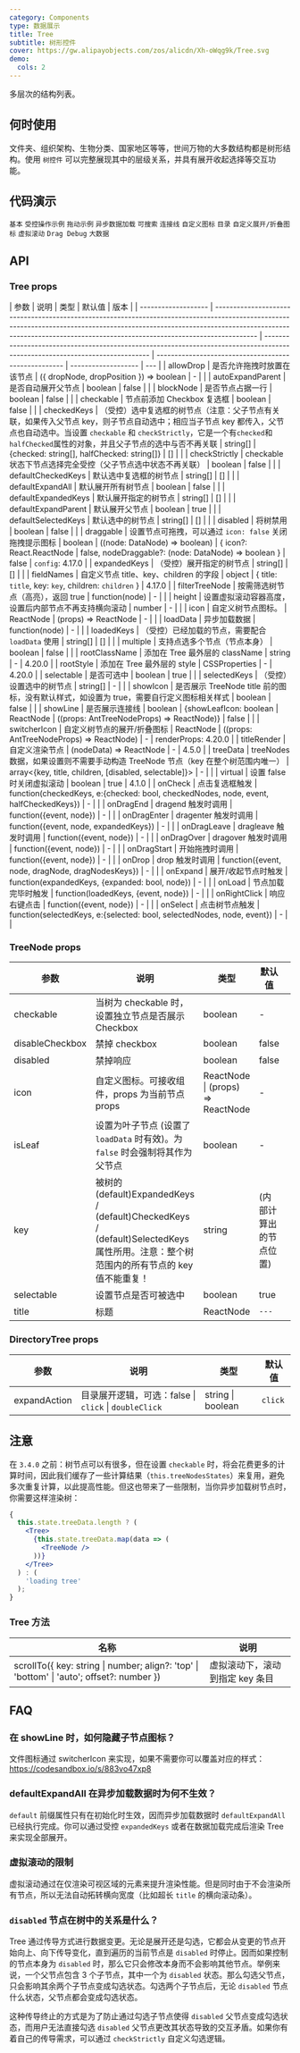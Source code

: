 ```yaml
---
category: Components
type: 数据展示
title: Tree
subtitle: 树形控件
cover: https://gw.alipayobjects.com/zos/alicdn/Xh-oWqg9k/Tree.svg
demo:
  cols: 2
---
```


多层次的结构列表。

## 何时使用

文件夹、组织架构、生物分类、国家地区等等，世间万物的大多数结构都是树形结构。使用 `树控件` 可以完整展现其中的层级关系，并具有展开收起选择等交互功能。

## 代码演示

<code src="./demo/basic.tsx">基本</code>
<code src="./demo/basic-controlled.tsx">受控操作示例</code>
<code src="./demo/draggable.tsx">拖动示例</code>
<code src="./demo/dynamic.tsx">异步数据加载</code>
<code src="./demo/search.tsx">可搜索</code>
<code src="./demo/line.tsx">连接线</code>
<code src="./demo/customized-icon.tsx">自定义图标</code>
<code src="./demo/directory.tsx">目录</code>
<code src="./demo/switcher-icon.tsx">自定义展开/折叠图标</code>
<code src="./demo/virtual-scroll.tsx">虚拟滚动</code>
<code src="./demo/drag-debug.tsx">Drag Debug</code>
<code src="./demo/big-data.tsx">大数据</code>

## API

### Tree props

| 参数                | 说明                                                                                                                                                                                                                                                   | 类型                                                                                                                         | 默认值                                               | 版本                |
| ------------------- | ------------------------------------------------------------------------------------------------------------------------------------------------------------------------------------------------------------------------------------------------------ | ---------------------------------------------------------------------------------------------------------------------------- | ---------------------------------------------------- | ------------------- | --- |
| allowDrop           | 是否允许拖拽时放置在该节点                                                                                                                                                                                                                             | ({ dropNode, dropPosition }) => boolean                                                                                      | -                                                    |                     |
| autoExpandParent    | 是否自动展开父节点                                                                                                                                                                                                                                     | boolean                                                                                                                      | false                                                |                     |
| blockNode           | 是否节点占据一行                                                                                                                                                                                                                                       | boolean                                                                                                                      | false                                                |                     |
| checkable           | 节点前添加 Checkbox 复选框                                                                                                                                                                                                                             | boolean                                                                                                                      | false                                                |                     |
| checkedKeys         | （受控）选中复选框的树节点（注意：父子节点有关联，如果传入父节点 key，则子节点自动选中；相应当子节点 key 都传入，父节点也自动选中。当设置 `checkable` 和 `checkStrictly`，它是一个有`checked`和`halfChecked`属性的对象，并且父子节点的选中与否不再关联 | string\[] \| {checked: string\[], halfChecked: string\[]}                                                                    | \[]                                                  |                     |
| checkStrictly       | checkable 状态下节点选择完全受控（父子节点选中状态不再关联）                                                                                                                                                                                           | boolean                                                                                                                      | false                                                |                     |
| defaultCheckedKeys  | 默认选中复选框的树节点                                                                                                                                                                                                                                 | string\[]                                                                                                                    | \[]                                                  |                     |
| defaultExpandAll    | 默认展开所有树节点                                                                                                                                                                                                                                     | boolean                                                                                                                      | false                                                |                     |
| defaultExpandedKeys | 默认展开指定的树节点                                                                                                                                                                                                                                   | string\[]                                                                                                                    | \[]                                                  |                     |
| defaultExpandParent | 默认展开父节点                                                                                                                                                                                                                                         | boolean                                                                                                                      | true                                                 |                     |
| defaultSelectedKeys | 默认选中的树节点                                                                                                                                                                                                                                       | string\[]                                                                                                                    | \[]                                                  |                     |
| disabled            | 将树禁用                                                                                                                                                                                                                                               | boolean                                                                                                                      | false                                                |                     |
| draggable           | 设置节点可拖拽，可以通过 `icon: false` 关闭拖拽提示图标                                                                                                                                                                                                | boolean \| ((node: DataNode) => boolean) \| { icon?: React.ReactNode \| false, nodeDraggable?: (node: DataNode) => boolean } | false                                                | `config`: 4.17.0    |
| expandedKeys        | （受控）展开指定的树节点                                                                                                                                                                                                                               | string\[]                                                                                                                    | \[]                                                  |                     |
| fieldNames          | 自定义节点 title、key、children 的字段                                                                                                                                                                                                                 | object                                                                                                                       | { title: `title`, key: `key`, children: `children` } | 4.17.0              |
| filterTreeNode      | 按需筛选树节点（高亮），返回 true                                                                                                                                                                                                                      | function(node)                                                                                                               | -                                                    |                     |
| height              | 设置虚拟滚动容器高度，设置后内部节点不再支持横向滚动                                                                                                                                                                                                   | number                                                                                                                       | -                                                    |                     |
| icon                | 自定义树节点图标。                                                                                                                                                                                                                                     | ReactNode \| (props) => ReactNode                                                                                            | -                                                    |                     |
| loadData            | 异步加载数据                                                                                                                                                                                                                                           | function(node)                                                                                                               | -                                                    |                     |
| loadedKeys          | （受控）已经加载的节点，需要配合 `loadData` 使用                                                                                                                                                                                                       | string\[]                                                                                                                    | \[]                                                  |                     |
| multiple            | 支持点选多个节点（节点本身）                                                                                                                                                                                                                           | boolean                                                                                                                      | false                                                |                     |
| rootClassName       | 添加在 Tree 最外层的 className                                                                                                                                                                                                                         | string                                                                                                                       | -                                                    | 4.20.0              |
| rootStyle           | 添加在 Tree 最外层的 style                                                                                                                                                                                                                             | CSSProperties                                                                                                                | -                                                    | 4.20.0              |
| selectable          | 是否可选中                                                                                                                                                                                                                                             | boolean                                                                                                                      | true                                                 |                     |
| selectedKeys        | （受控）设置选中的树节点                                                                                                                                                                                                                               | string\[]                                                                                                                    | -                                                    |                     |
| showIcon            | 是否展示 TreeNode title 前的图标，没有默认样式，如设置为 true，需要自行定义图标相关样式                                                                                                                                                                | boolean                                                                                                                      | false                                                |                     |
| showLine            | 是否展示连接线                                                                                                                                                                                                                                         | boolean \| {showLeafIcon: boolean \| ReactNode                                                                               | ((props: AntTreeNodeProps) => ReactNode)}            | false               |     |
| switcherIcon        | 自定义树节点的展开/折叠图标                                                                                                                                                                                                                            | ReactNode \| ((props: AntTreeNodeProps) => ReactNode)                                                                        | -                                                    | renderProps: 4.20.0 |
| titleRender         | 自定义渲染节点                                                                                                                                                                                                                                         | (nodeData) => ReactNode                                                                                                      | -                                                    | 4.5.0               |
| treeData            | treeNodes 数据，如果设置则不需要手动构造 TreeNode 节点（key 在整个树范围内唯一）                                                                                                                                                                       | array&lt;{key, title, children, \[disabled, selectable]}>                                                                    | -                                                    |                     |
| virtual             | 设置 false 时关闭虚拟滚动                                                                                                                                                                                                                              | boolean                                                                                                                      | true                                                 | 4.1.0               |
| onCheck             | 点击复选框触发                                                                                                                                                                                                                                         | function(checkedKeys, e:{checked: bool, checkedNodes, node, event, halfCheckedKeys})                                         | -                                                    |                     |
| onDragEnd           | dragend 触发时调用                                                                                                                                                                                                                                     | function({event, node})                                                                                                      | -                                                    |                     |
| onDragEnter         | dragenter 触发时调用                                                                                                                                                                                                                                   | function({event, node, expandedKeys})                                                                                        | -                                                    |                     |
| onDragLeave         | dragleave 触发时调用                                                                                                                                                                                                                                   | function({event, node})                                                                                                      | -                                                    |                     |
| onDragOver          | dragover 触发时调用                                                                                                                                                                                                                                    | function({event, node})                                                                                                      | -                                                    |                     |
| onDragStart         | 开始拖拽时调用                                                                                                                                                                                                                                         | function({event, node})                                                                                                      | -                                                    |                     |
| onDrop              | drop 触发时调用                                                                                                                                                                                                                                        | function({event, node, dragNode, dragNodesKeys})                                                                             | -                                                    |                     |
| onExpand            | 展开/收起节点时触发                                                                                                                                                                                                                                    | function(expandedKeys, {expanded: bool, node})                                                                               | -                                                    |                     |
| onLoad              | 节点加载完毕时触发                                                                                                                                                                                                                                     | function(loadedKeys, {event, node})                                                                                          | -                                                    |                     |
| onRightClick        | 响应右键点击                                                                                                                                                                                                                                           | function({event, node})                                                                                                      | -                                                    |                     |
| onSelect            | 点击树节点触发                                                                                                                                                                                                                                         | function(selectedKeys, e:{selected: bool, selectedNodes, node, event})                                                       | -                                                    |                     |

### TreeNode props

| 参数            | 说明                                                                                                                                  | 类型                              | 默认值                 |     |
| --------------- | ------------------------------------------------------------------------------------------------------------------------------------- | --------------------------------- | ---------------------- | --- |
| checkable       | 当树为 checkable 时，设置独立节点是否展示 Checkbox                                                                                    | boolean                           | -                      |     |
| disableCheckbox | 禁掉 checkbox                                                                                                                         | boolean                           | false                  |     |
| disabled        | 禁掉响应                                                                                                                              | boolean                           | false                  |     |
| icon            | 自定义图标。可接收组件，props 为当前节点 props                                                                                        | ReactNode \| (props) => ReactNode | -                      |     |
| isLeaf          | 设置为叶子节点 (设置了 `loadData` 时有效)。为 `false` 时会强制将其作为父节点                                                          | boolean                           | -                      |     |
| key             | 被树的 (default)ExpandedKeys / (default)CheckedKeys / (default)SelectedKeys 属性所用。注意：整个树范围内的所有节点的 key 值不能重复！ | string                            | (内部计算出的节点位置) |     |
| selectable      | 设置节点是否可被选中                                                                                                                  | boolean                           | true                   |     |
| title           | 标题                                                                                                                                  | ReactNode                         | `---`                  |     |

### DirectoryTree props

| 参数         | 说明                                                  | 类型              | 默认值  |
| ------------ | ----------------------------------------------------- | ----------------- | ------- |
| expandAction | 目录展开逻辑，可选：false \| `click` \| `doubleClick` | string \| boolean | `click` |

## 注意

在 `3.4.0` 之前：树节点可以有很多，但在设置 `checkable` 时，将会花费更多的计算时间，因此我们缓存了一些计算结果（`this.treeNodesStates`）来复用，避免多次重复计算，以此提高性能。但这也带来了一些限制，当你异步加载树节点时，你需要这样渲染树：

```jsx
{
  this.state.treeData.length ? (
    <Tree>
      {this.state.treeData.map(data => (
        <TreeNode />
      ))}
    </Tree>
  ) : (
    'loading tree'
  );
}
```

### Tree 方法

| 名称                                                                                      | 说明                            |
| ----------------------------------------------------------------------------------------- | ------------------------------- |
| scrollTo({ key: string \| number; align?: 'top' \| 'bottom' \| 'auto'; offset?: number }) | 虚拟滚动下，滚动到指定 key 条目 |

## FAQ

### 在 showLine 时，如何隐藏子节点图标？

文件图标通过 switcherIcon 来实现，如果不需要你可以覆盖对应的样式：<https://codesandbox.io/s/883vo47xp8>

### defaultExpandAll 在异步加载数据时为何不生效？

`default` 前缀属性只有在初始化时生效，因而异步加载数据时 `defaultExpandAll` 已经执行完成。你可以通过受控 `expandedKeys` 或者在数据加载完成后渲染 Tree 来实现全部展开。

### 虚拟滚动的限制

虚拟滚动通过在仅渲染可视区域的元素来提升渲染性能。但是同时由于不会渲染所有节点，所以无法自动拓转横向宽度（比如超长 `title` 的横向滚动条）。

### `disabled` 节点在树中的关系是什么？

Tree 通过传导方式进行数据变更。无论是展开还是勾选，它都会从变更的节点开始向上、向下传导变化，直到遍历的当前节点是 `disabled` 时停止。因而如果控制的节点本身为 `disabled` 时，那么它只会修改本身而不会影响其他节点。举例来说，一个父节点包含 3 个子节点，其中一个为 `disabled` 状态。那么勾选父节点，只会影响其余两个子节点变成勾选状态。勾选两个子节点后，无论 `disabled` 节点什么状态，父节点都会变成勾选状态。

这种传导终止的方式是为了防止通过勾选子节点使得 `disabled` 父节点变成勾选状态，而用户无法直接勾选 `disabled` 父节点更改其状态导致的交互矛盾。如果你有着自己的传导需求，可以通过 `checkStrictly` 自定义勾选逻辑。

